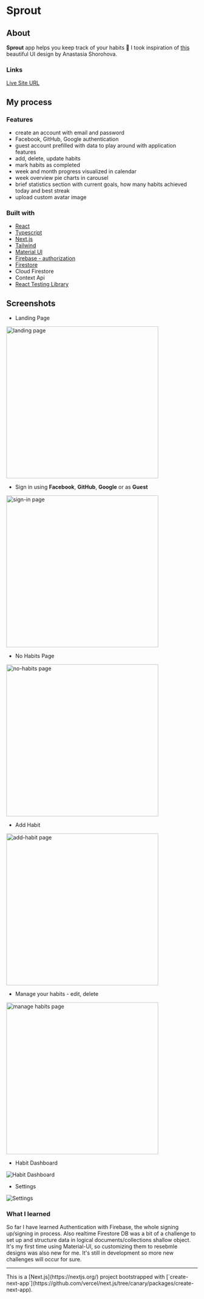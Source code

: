 # Sprout

## About

**Sprout** app helps you keep track of your habits 💪 I took inspiration of [this](https://www.behance.net/gallery/107179009/Habit-Sleep-Tracker-UIUX-Design) beautiful UI design by Anastasia Shorohova.

### Links

[Live Site URL](https://habit-tracker-tawny.vercel.app)

## My process

### Features

- create an account with email and password
- Facebook, GitHub, Google authentication
- guest account prefilled with data to play around with application features
- add, delete, update habits
- mark habits as completed
- week and month progress visualized in calendar
- week overview pie charts in carousel
- brief statistics section with current goals, how many habits achieved today and best streak
- upload custom avatar image

### Built with

- [React](https://reactjs.org/)
- [Typescript](https://www.typescriptlang.org/docs/handbook/react.html)
- [Next.js](https://nextjs.org/)
- [Tailwind](https://tailwindcss.com/)
- [Material UI](https://mui.com/)
- [Firebase - authorization](https://firebase.google.com/)
- [Firestore](https://firebase.google.com/docs/firestore)
- Cloud Firestore
- Context Api
- [React Testing Library](https://testing-library.com/docs/react-testing-library/intro/)

## Screenshots

- Landing Page

<img src='public/screenshots/start.png' width='400px' alt="landing page">

- Sign in using **Facebook**, **GitHub**, **Google** or as **Guest**

<img src='public/screenshots/sign-in.png' width='400px' alt="sign-in page">

- No Habits Page

<img src='public/screenshots/no-habits.png' width='400px' alt="no-habits page">

- Add Habit

<img src='public/screenshots/add-habit.png' width='400px' alt="add-habit page">

- Manage your habits - edit, delete

<img src='public/screenshots/manage-habits.png' width='400px' alt="manage habits page">

- Habit Dashboard

![Habit Dashboard](public/screenshots/dashboard.png)

- Settings

![Settings](public/screenshots/settings.png)


### What I learned

So far I have learned Authentication with Firebase, the whole signing up/signing in process. Also realtime Firestore DB was a bit of a challenge to set up and structure data in logical documents/collections shallow object. It's my first time using Material-UI, so customizing them to resebmle designs was also new for me. It's still in development so more new challenges will occur for sure.

<hr>
This is a [Next.js](https://nextjs.org/) project bootstrapped with [`create-next-app`](https://github.com/vercel/next.js/tree/canary/packages/create-next-app).



